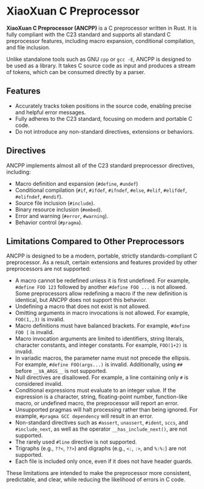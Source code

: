 # XiaoXuan C Preprocessor

**XiaoXuan C Preprocessor (ANCPP)** is a C preprocessor written in Rust. It is fully compliant with the C23 standard and supports all standard C preprocessor features, including macro expansion, conditional compilation, and file inclusion.

Unlike standalone tools such as GNU `cpp` or `gcc -E`, ANCPP is designed to be used as a library. It takes C source code as input and produces a stream of tokens, which can be consumed directly by a parser.

## Features

- Accurately tracks token positions in the source code, enabling precise and helpful error messages.
- Fully adheres to the C23 standard, focusing on modern and portable C code.
- Do not introduce any non-standard directives, extensions or behaviors.

## Directives

ANCPP implements almost all of the C23 standard preprocessor directives, including:

- Macro definition and expansion (`#define`, `#undef`)
- Conditional compilation (`#if`, `#ifdef`, `#ifndef`, `#else`, `#elif`, `#elifdef`, `#elifndef`, `#endif`).
- Source file inclusion (`#include`).
- Binary resource inclusion (`#embed`).
- Error and warning (`#error`, `#warning`).
- Behavior control (`#pragma`).

## Limitations Compared to Other Preprocessors

ANCPP is designed to be a modern, portable, strictly standards-compliant C preprocessor. As a result, certain extensions and features provided by other preprocessors are not supported:

- A macro cannot be redefined unless it is first undefined. For example, `#define FOO 123` followed by another `#define FOO ...` is not allowed. Some preprocessors allow redefining a macro if the new definition is identical, but ANCPP does not support this behavior.
- Undefining a macro that does not exist is not allowed.
- Omitting arguments in macro invocations is not allowed. For example, `FOO(1,,3)` is invalid.
- Macro definitions must have balanced brackets. For example, `#define FOO [` is invalid.
- Macro invocation arguments are limited to identifiers, string literals, character constants, and integer constants. For example, `FOO(1+2)` is invalid.
- In variadic macros, the parameter name must not precede the ellipsis. For example, `#define FOO(args...)` is invalid. Additionally, using `##` before `__VA_ARGS__` is not supported.
- Null directives are disallowed. For example, a line containing only `#` is considered invalid.
- Conditional expressions must evaluate to an integer value. If the expression is a character, string, floating-point number, function-like macro, or undefined macro, the preprocessor will report an error.
- Unsupported pragmas will halt processing rather than being ignored. For example, `#pragma GCC dependency` will result in an error.
- Non-standard directives such as `#assert`, `unassert`, `#ident`, `sccs`, and `#include_next`, as well as the operator `__has_include_next()`, are not supported.
- The rarely used `#line` directive is not supported.
- Trigraphs (e.g., `??<`, `??>`) and digraphs (e.g., `<:`, `:>`, and `%:%:`) are not supported.
- Each file is included only once, even if it does not have header guards.

These limitations are intended to make the preprocessor more consistent, predictable, and clear, while reducing the likelihood of errors in C code.

